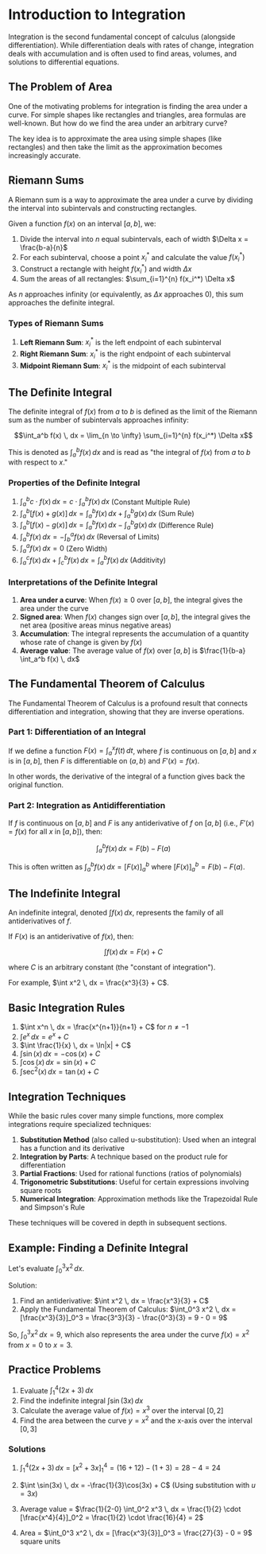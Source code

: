 # Introduction to Integration

Integration is the second fundamental concept of calculus (alongside differentiation). While differentiation deals with rates of change, integration deals with accumulation and is often used to find areas, volumes, and solutions to differential equations.

## The Problem of Area

One of the motivating problems for integration is finding the area under a curve. For simple shapes like rectangles and triangles, area formulas are well-known. But how do we find the area under an arbitrary curve?

The key idea is to approximate the area using simple shapes (like rectangles) and then take the limit as the approximation becomes increasingly accurate.

## Riemann Sums

A Riemann sum is a way to approximate the area under a curve by dividing the interval into subintervals and constructing rectangles.

Given a function $f(x)$ on an interval $[a, b]$, we:
1. Divide the interval into $n$ equal subintervals, each of width $\Delta x = \frac{b-a}{n}$
2. For each subinterval, choose a point $x_i^*$ and calculate the value $f(x_i^*)$
3. Construct a rectangle with height $f(x_i^*)$ and width $\Delta x$
4. Sum the areas of all rectangles: $\sum_{i=1}^{n} f(x_i^*) \Delta x$

As $n$ approaches infinity (or equivalently, as $\Delta x$ approaches 0), this sum approaches the definite integral.

### Types of Riemann Sums

1. **Left Riemann Sum**: $x_i^*$ is the left endpoint of each subinterval
2. **Right Riemann Sum**: $x_i^*$ is the right endpoint of each subinterval
3. **Midpoint Riemann Sum**: $x_i^*$ is the midpoint of each subinterval

## The Definite Integral

The definite integral of $f(x)$ from $a$ to $b$ is defined as the limit of the Riemann sum as the number of subintervals approaches infinity:

$$\int_a^b f(x) \, dx = \lim_{n \to \infty} \sum_{i=1}^{n} f(x_i^*) \Delta x$$

This is denoted as $\int_a^b f(x) \, dx$ and is read as "the integral of $f(x)$ from $a$ to $b$ with respect to $x$."

### Properties of the Definite Integral

1. $\int_a^b c \cdot f(x) \, dx = c \cdot \int_a^b f(x) \, dx$ (Constant Multiple Rule)
2. $\int_a^b [f(x) + g(x)] \, dx = \int_a^b f(x) \, dx + \int_a^b g(x) \, dx$ (Sum Rule)
3. $\int_a^b [f(x) - g(x)] \, dx = \int_a^b f(x) \, dx - \int_a^b g(x) \, dx$ (Difference Rule)
4. $\int_a^b f(x) \, dx = -\int_b^a f(x) \, dx$ (Reversal of Limits)
5. $\int_a^a f(x) \, dx = 0$ (Zero Width)
6. $\int_a^c f(x) \, dx + \int_c^b f(x) \, dx = \int_a^b f(x) \, dx$ (Additivity)

### Interpretations of the Definite Integral

1. **Area under a curve**: When $f(x) \geq 0$ over $[a, b]$, the integral gives the area under the curve
2. **Signed area**: When $f(x)$ changes sign over $[a, b]$, the integral gives the net area (positive areas minus negative areas)
3. **Accumulation**: The integral represents the accumulation of a quantity whose rate of change is given by $f(x)$
4. **Average value**: The average value of $f(x)$ over $[a, b]$ is $\frac{1}{b-a} \int_a^b f(x) \, dx$

## The Fundamental Theorem of Calculus

The Fundamental Theorem of Calculus is a profound result that connects differentiation and integration, showing that they are inverse operations.

### Part 1: Differentiation of an Integral

If we define a function $F(x) = \int_a^x f(t) \, dt$, where $f$ is continuous on $[a, b]$ and $x$ is in $[a, b]$, then $F$ is differentiable on $(a, b)$ and $F'(x) = f(x)$.

In other words, the derivative of the integral of a function gives back the original function.

### Part 2: Integration as Antidifferentiation

If $f$ is continuous on $[a, b]$ and $F$ is any antiderivative of $f$ on $[a, b]$ (i.e., $F'(x) = f(x)$ for all $x$ in $[a, b]$), then:

$$\int_a^b f(x) \, dx = F(b) - F(a)$$

This is often written as $\int_a^b f(x) \, dx = [F(x)]_a^b$ where $[F(x)]_a^b = F(b) - F(a)$.

## The Indefinite Integral

An indefinite integral, denoted $\int f(x) \, dx$, represents the family of all antiderivatives of $f$.

If $F(x)$ is an antiderivative of $f(x)$, then:

$$\int f(x) \, dx = F(x) + C$$

where $C$ is an arbitrary constant (the "constant of integration").

For example, $\int x^2 \, dx = \frac{x^3}{3} + C$.

## Basic Integration Rules

1. $\int x^n \, dx = \frac{x^{n+1}}{n+1} + C$ for $n \neq -1$
2. $\int e^x \, dx = e^x + C$
3. $\int \frac{1}{x} \, dx = \ln|x| + C$
4. $\int \sin(x) \, dx = -\cos(x) + C$
5. $\int \cos(x) \, dx = \sin(x) + C$
6. $\int \sec^2(x) \, dx = \tan(x) + C$

## Integration Techniques

While the basic rules cover many simple functions, more complex integrations require specialized techniques:

1. **Substitution Method** (also called u-substitution): Used when an integral has a function and its derivative
2. **Integration by Parts**: A technique based on the product rule for differentiation
3. **Partial Fractions**: Used for rational functions (ratios of polynomials)
4. **Trigonometric Substitutions**: Useful for certain expressions involving square roots
5. **Numerical Integration**: Approximation methods like the Trapezoidal Rule and Simpson's Rule

These techniques will be covered in depth in subsequent sections.

## Example: Finding a Definite Integral

Let's evaluate $\int_0^3 x^2 \, dx$.

Solution:

1. Find an antiderivative: $\int x^2 \, dx = \frac{x^3}{3} + C$
2. Apply the Fundamental Theorem of Calculus:
   $\int_0^3 x^2 \, dx = [\frac{x^3}{3}]_0^3 = \frac{3^3}{3} - \frac{0^3}{3} = 9 - 0 = 9$

So, $\int_0^3 x^2 \, dx = 9$, which also represents the area under the curve $f(x) = x^2$ from $x = 0$ to $x = 3$.

## Practice Problems

1. Evaluate $\int_1^4 (2x + 3) \, dx$
2. Find the indefinite integral $\int \sin(3x) \, dx$
3. Calculate the average value of $f(x) = x^3$ over the interval $[0, 2]$
4. Find the area between the curve $y = x^2$ and the x-axis over the interval $[0, 3]$

### Solutions

1. $\int_1^4 (2x + 3) \, dx = [x^2 + 3x]_1^4 = (16 + 12) - (1 + 3) = 28 - 4 = 24$

2. $\int \sin(3x) \, dx = -\frac{1}{3}\cos(3x) + C$
   (Using substitution with $u = 3x$)

3. Average value = $\frac{1}{2-0} \int_0^2 x^3 \, dx = \frac{1}{2} \cdot [\frac{x^4}{4}]_0^2 = \frac{1}{2} \cdot \frac{16}{4} = 2$

4. Area = $\int_0^3 x^2 \, dx = [\frac{x^3}{3}]_0^3 = \frac{27}{3} - 0 = 9$ square units